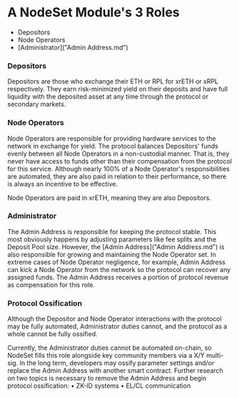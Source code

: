 # A NodeSet Module's 3 Roles
 - Depositors
 - Node Operators
 - [Administrator]("Admin Address.md")

### Depositors

Depositors are those who exchange their ETH or RPL for xrETH or xRPL respectively. They earn risk-minimized yield on their deposits and have full liquidity with the deposited asset at any time through the protocol or secondary markets.

### Node Operators

Node Operators are responsible for providing hardware services to the network in exchange for yield. The protocol balances Depositors' funds evenly between all Node Operators in a non-custodial manner. That is, they never have access to funds other than their compensation from the protocol for this service. Although nearly 100% of a Node Operator's responsibilities are automated, they are also paid in relation to their performance, so there is always an incentive to be effective.

Node Operators are paid in xrETH, meaning they are also Depositors.

### Administrator

The Admin Address is responsible for keeping the protocol stable. This most obviously happens by adjusting parameters like fee splits and the Deposit Pool size. However, the [Admin Address]("Admin Address.md") is also responsible for growing and maintaining the Node Operator set. In extreme cases of Node Operator negligence, for example, Admin Address can kick a Node Operator from the network so the protocol can recover any assigned funds. The Admin Address receives a portion of protocol revenue as compensation for this role.

### Protocol Ossification

Although the Depositor and Node Operator interactions with the protocol may be fully automated, Administrator duties cannot, and the protocol as a whole cannot be fully ossified.

Currently, the Administrator duties cannot be automated on-chain, so NodeSet fills this role alongside key community members via a X/Y multi-sig. In the long term, developers may ossify parameter settings and/or replace the Admin Address with another smart contract. Further research on two topics is necessary to remove the Admin Address and begin protocol ossification:
 • ZK-ID systems
 • EL/CL communication